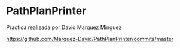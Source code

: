 # PathPlanPrinter

Practica realizada por David Marquez Minguez 

https://github.com/Marquez-David/PathPlanPrinter/commits/master

